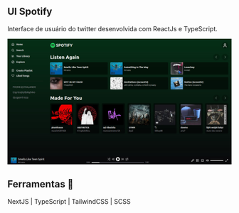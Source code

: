 ## UI Spotify

Interface de usuário do twitter desenvolvida com ReactJs e TypeScript.

<div align="center">

![Design preview for the project](./public/preview/preview.jpg)

</div>

## Ferramentas 📌

NextJS | TypeScript | TailwindCSS | SCSS
